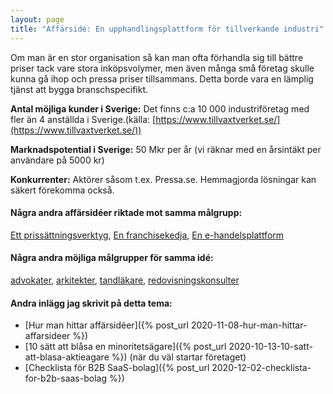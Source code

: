 ```yaml
---
layout: page
title: "Affärsidé: En upphandlingsplattform för tillverkande industri"
---
```

Om man är en stor organisation så kan man ofta förhandla sig till bättre priser tack vare stora inköpsvolymer, men även många små företag skulle kunna gå ihop och pressa priser tillsammans. Detta borde vara en lämplig tjänst att bygga branschspecifikt.

**Antal möjliga kunder i Sverige:** Det finns c:a 10 000 industriföretag med fler än 4 anställda i Sverige.(källa: [https://www.tillvaxtverket.se/](https://www.tillvaxtverket.se/))

**Marknadspotential i Sverige:** 50 Mkr per år (vi räknar med en årsintäkt per användare på 5000 kr)

**Konkurrenter:** Aktörer såsom t.ex. Pressa.se. Hemmagjorda lösningar kan säkert förekomma också.

#### Några andra affärsidéer riktade mot samma målgrupp:
[Ett prissättningsverktyg](/affarsideer/ett-prissattningsverktyg-for-tillverkande-industri/), [En franchisekedja](/affarsideer/en-franchisekedja-av-tillverkande-industri/), [En e-handelsplattform](/affarsideer/en-e-handelsplattform-for-tillverkande-industri/)


#### Några andra möjliga målgrupper för samma idé:
[advokater](/affarsideer/en-upphandlingsplattform-for-advokater/), [arkitekter](/affarsideer/en-upphandlingsplattform-for-arkitekter/), [tandläkare](/affarsideer/en-upphandlingsplattform-for-tandlakare/), [redovisningskonsulter](/affarsideer/en-upphandlingsplattform-for-redovisningskonsulter/)

#### Andra inlägg jag skrivit på detta tema:
- [Hur man hittar affärsidéer]({% post_url 2020-11-08-hur-man-hittar-affarsideer %})
- [10 sätt att blåsa en minoritetsägare]({% post_url 2020-10-13-10-satt-att-blasa-aktieagare %}) (när du väl startar företaget)
- [Checklista för B2B SaaS-bolag]({% post_url 2020-12-02-checklista-for-b2b-saas-bolag %})

